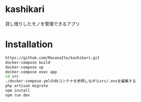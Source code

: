 # kashikari
貸し借りしたモノを管理できるアプリ

# Installation

```bash
https://github.com/MasanaIto/kashikari.git
docker-compose build
docker-compose up
docker-compose exec app
cd src
./docker-compose.ymlのdbコンテナを参照しながらsrc/.envを編集する
php artisan migrate
npm install
npm run dev
```
